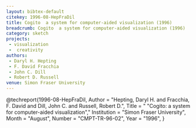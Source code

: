 ```yaml
---
layout: bibtex-default
citekey: 1996-08-HepFraDil
title: Cogito  a system for computer-aided visualization (1996)
breadcrumb: Cogito  a system for computer-aided visualization (1996)
category: sketch
projects:
 - visualization
 -  creativity
authors:
 - Daryl H. Hepting
 - F. David Fracchia
 - John C. Dill
 - Robert D. Russell
venue: Simon Fraser University
---
```

@techreport{1996-08-HepFraDil,
	Author =  "Hepting, Daryl H. and Fracchia, F. David and Dill, John C. and Russell, Robert D.",
	Title = " "Cogito: a system for computer-aided visualization","
	Institution =  "Simon Fraser University",
	Month =  "August",
	Number =  "CMPT-TR-96-02",
	Year =  "1996",
}
